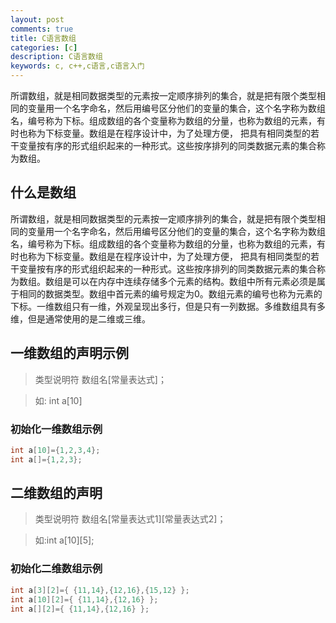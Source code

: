 ```yaml
---
layout: post
comments: true
title: C语言数组
categories: [c]
description: C语言数组
keywords: c, c++,c语言,c语言入门
---
```


所谓数组，就是相同数据类型的元素按一定顺序排列的集合，就是把有限个类型相同的变量用一个名字命名，然后用编号区分他们的变量的集合，这个名字称为数组名，编号称为下标。组成数组的各个变量称为数组的分量，也称为数组的元素，有时也称为下标变量。数组是在程序设计中，为了处理方便， 把具有相同类型的若干变量按有序的形式组织起来的一种形式。这些按序排列的同类数据元素的集合称为数组。

## 什么是数组

所谓数组，就是相同数据类型的元素按一定顺序排列的集合，就是把有限个类型相同的变量用一个名字命名，然后用编号区分他们的变量的集合，这个名字称为数组名，编号称为下标。组成数组的各个变量称为数组的分量，也称为数组的元素，有时也称为下标变量。数组是在程序设计中，为了处理方便， 把具有相同类型的若干变量按有序的形式组织起来的一种形式。这些按序排列的同类数据元素的集合称为数组。数组是可以在内存中连续存储多个元素的结构。数组中所有元素必须是属于相同的数据类型。数组中首元素的编号规定为0。数组元素的编号也称为元素的下标。一维数组只有一维，外观呈现出多行，但是只有一列数据。多维数组具有多维，但是通常使用的是二维或三维。

## 一维数组的声明示例

> 类型说明符 数组名[常量表达式]；

> 如: int a[10]

### 初始化一维数组示例

```c
int a[10]={1,2,3,4};
int a[]={1,2,3};
```

## 二维数组的声明
> 类型说明符 数组名[常量表达式1][常量表达式2]；

> 如:int a[10][5];

### 初始化二维数组示例

```c
int a[3][2]={ {11,14},{12,16},{15,12} };
int a[10][2]={ {11,14},{12,16} };
int a[][2]={ {11,14},{12,16} };
```
